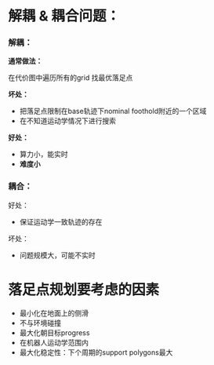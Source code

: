# 解耦 & 耦合问题：

### **解耦：**

**通常做法：**

在代价图中遍历所有的grid 找最优落足点

**坏处：**

* 把落足点限制在base轨迹下nominal foothold附近的一个区域
* 在不知道运动学情况下进行搜索

**好处：**

* 算力小，能实时
* **难度小**

### **耦合：**

好处：

* 保证运动学一致轨迹的存在

坏处：

* 问题规模大，可能不实时

# 落足点规划要考虑的因素

* 最小化在地面上的侧滑
* 不与环境碰撞
* 最大化朝目标progress
* 在机器人运动学范围内
* 最大化稳定性：下个周期的support polygons最大
